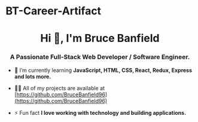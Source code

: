 # BT-Career-Artifact

<h1 align="center">Hi 👋, I'm Bruce Banfield</h1>
<h3 align="center">A Passionate Full-Stack Web Developer / Software Engineer.</h3>

- 🌱 I’m currently learning **JavaScript, HTML, CSS, React, Redux, Express and lots more.**

- 👨‍💻 All of my projects are available at [https://github.com/BruceBanfield96](https://github.com/BruceBanfield96)

- ⚡ Fun fact **I love working with technology and building applications.**
